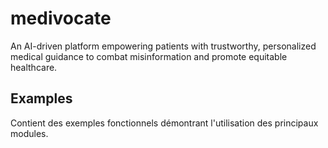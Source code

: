 # medivocate

An AI-driven platform empowering patients with trustworthy, personalized medical guidance to combat misinformation and promote equitable healthcare.

## Examples

Contient des exemples fonctionnels démontrant l'utilisation des principaux modules.
